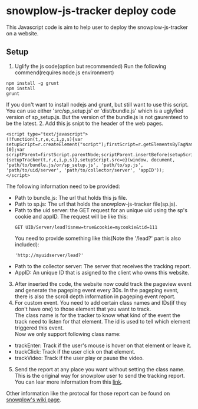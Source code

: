 # snowplow-js-tracker deploy code  

This Javascript code is aim to help user to deploy the snowplow-js-tracker on a website. 

## Setup
1. Uglify the js code(option but recommended)
Run the following commend(requires node.js environment)
```
npm install -g grunt
npm install
grunt
```
If you don't want to install nodejs and grunt, but still want to use this script. You can use either 'src/sp_setup.js' or 'dist/bundle.js' which is a uglyfied version of sp_setup.js. But the version of the bundle.js is not gaurenteed to be the latest.
2. Add this js snipt to the header of the web pages.
```
<script type="text/javascript">
(!function(t,r,e,c,i,p,s){var setupScript=r.createElement("script");firstScript=r.getElementsByTagName("script")[0];var scriptParent=firstScript.parentNode;scriptParent.insertBefore(setupScript,firstScript);setupScript.async=1;setupScript.onload=function(){setupTracker(t,r,c,i,p,s)},setupScript.src=e}(window, document, 'path/to/bundle.js/or/sp_setup.js', 'path/to/sp.js', 'path/to/uid/server', 'path/to/collector/server', 'appID'));
</script> 
```
The following information need to be provided:
  * Path to bundle.js: The url that holds this js file.
  * Path to sp.js: The url that holds the snowplow-js-tracker file(sp.js).
  * Path to the uid server: the GET request for an unique uid using the sp's cookie and appID.
      The request will be like this:
      ```
      GET UID/Server/lead?isnew=true&cookie=mycookie&tid=111
      ```
      You need to provide something like this(Note the '/lead?' part is also included):
      ```
      'http://myuidserver/lead?'
      ```
  * Path to the collector server: The server that receives the tracking report.
  * AppID: An unique ID that is asigned to the client who owns this website.
3. After inserted the code, the website now could track the pageview event and generate the pageping event every 30s. In the pageping event, there is also the scroll depth information in pageping event report.  
4. For custom event. You need to add certain class names and IDs(if they don't have one) to those element that you want to track.  
The class name is for the tracker to know what kind of the event the track need to listen for that element. The id is used to tell which element triggered this event.  
Now we only support following class name:
  * trackEnter: Track if the user's mouse is hover on that element or leave it.
  * trackClick: Track if the user click on that element.
  * trackVideo: Track if the user play or pause the video.
5. Send the report at any place you want without setting the class name.
This is the original way for snowplow user to send the tracking report. You can lear more information from this [link](https://github.com/snowplow/snowplow/wiki/2-Specific-event-tracking-with-the-Javascript-tracker).

Other information like the protocal for those report can be found on [snowplow's wiki page](https://github.com/snowplow/snowplow/wiki/snowplow-tracker-protocol).

